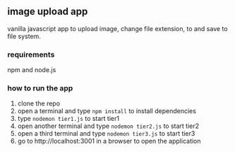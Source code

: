 ## image upload app
vanilla javascript app to upload image, change file extension, to and save to file system.

### requirements
npm and node.js

### how to run the app
1. clone the repo 
2. open a terminal and type `npm install` to install dependencies
4. type `nodemon tier1.js` to start tier1
5. open another terminal and type `nodemon tier2.js` to start tier2
6. open a third terminal and type `nodemon tier3.js` to start tier3
7. go to http://localhost:3001 in a browser to open the application